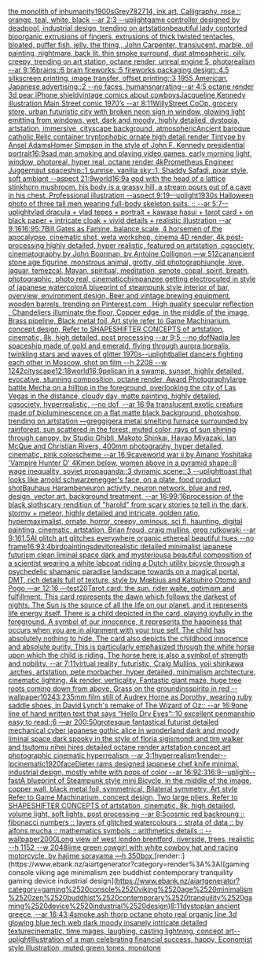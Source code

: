[the monolith of inhumanity](https://www.ebank.nz/aiartgenerator?category=the%2520monolith%2520of%2520inhumanity)[1900s](https://www.ebank.nz/aiartgenerator?category=1900s)[Grey](https://www.ebank.nz/aiartgenerator?category=Grey)[782714, ink art, Calligraphy, rose :: orange, teal, white, black --ar 2:3 --uplight](https://www.ebank.nz/aiartgenerator?category=782714%2C%2520ink%2520art%2C%2520Calligraphy%2C%2520rose%2520%3A%3A%2520orange%2C%2520teal%2C%2520white%2C%2520black%2520--ar%25202%3A3%2520--uplight)[game controller designed by deadpool, industrial design, trending on artstation](https://www.ebank.nz/aiartgenerator?category=game%2520controller%2520designed%2520by%2520deadpool%2C%2520industrial%2520design%2C%2520trending%2520on%2520artstation)[beautiful lady contorted bioorganic extrusions of fingers, extrusions of thick twisted tentacles, bloated, puffer fish, jelly, the thing,, John Carpenter,  translucent, marble, oil painting, nightmare, back lit, thin smoke surround, dust  atmospheric, oily, creepy, trending on art station, octane render, unreal engine 5, photorealism --ar 9:16](https://www.ebank.nz/aiartgenerator?category=beautiful%2520lady%2520contorted%2520bioorganic%2520extrusions%2520of%2520fingers%2C%2520extrusions%2520of%2520thick%2520twisted%2520tentacles%2C%2520bloated%2C%2520puffer%2520fish%2C%2520jelly%2C%2520the%2520thing%2C%2C%2520John%2520Carpenter%2C%2520%2520translucent%2C%2520marble%2C%2520oil%2520painting%2C%2520nightmare%2C%2520back%2520lit%2C%2520thin%2520smoke%2520surround%2C%2520dust%2520%2520atmospheric%2C%2520oily%2C%2520creepy%2C%2520trending%2520on%2520art%2520station%2C%2520octane%2520render%2C%2520unreal%2520engine%25205%2C%2520photorealism%2520--ar%25209%3A16)[brains::6 brain fireworks::5 fireworks packaging design::4.5 silkscreen printing, image transfer, offset printing::3 1955 American, Japanese advertising::2 --no faces, humans](https://www.ebank.nz/aiartgenerator?category=brains%3A%3A6%2520brain%2520fireworks%3A%3A5%2520fireworks%2520packaging%2520design%3A%3A4.5%2520silkscreen%2520printing%2C%2520image%2520transfer%2C%2520offset%2520printing%3A%3A3%25201955%2520American%2C%2520Japanese%2520advertising%3A%3A2%2520--no%2520faces%2C%2520humans)[narrating](https://www.ebank.nz/aiartgenerator?category=narrating)[--ar 4:5 octane render 3d pear iPhone shield](https://www.ebank.nz/aiartgenerator?category=--ar%25204%3A5%2520octane%2520render%25203d%2520pear%2520iPhone%2520shield)[vintage comics about cowboys](https://www.ebank.nz/aiartgenerator?category=vintage%2520comics%2520about%2520cowboys)[Jacqueline Kennedy illustration Main Street comic 1970’s --ar 8:11](https://www.ebank.nz/aiartgenerator?category=Jacqueline%2520Kennedy%2520illustration%2520Main%2520Street%2520comic%25201970%E2%80%99s%2520--ar%25208%3A11)[WillyStreet CoOp, grocery store, urban futuristic city with broken neon sign in window, glowing light emitting from windows, wet, dark and moody, highly detailed, dystopia, artstation, immersive, cityscape background, atmospheric](https://www.ebank.nz/aiartgenerator?category=WillyStreet%2520CoOp%2C%2520grocery%2520store%2C%2520urban%2520futuristic%2520city%2520with%2520broken%2520neon%2520sign%2520in%2520window%2C%2520glowing%2520light%2520emitting%2520from%2520windows%2C%2520wet%2C%2520dark%2520and%2520moody%2C%2520highly%2520detailed%2C%2520dystopia%2C%2520artstation%2C%2520immersive%2C%2520cityscape%2520background%2C%2520atmospheric)[Ancient baroque catholic Relic container tryptophobic ornate  high detail render Tintype by Ansel Adams](https://www.ebank.nz/aiartgenerator?category=Ancient%2520baroque%2520catholic%2520Relic%2520container%2520tryptophobic%2520ornate%2520%2520high%2520detail%2520render%2520Tintype%2520by%2520Ansel%2520Adams)[Homer Simpson in the style of John F. Kennedy presidential portrait](https://www.ebank.nz/aiartgenerator?category=Homer%2520Simpson%2520in%2520the%2520style%2520of%2520John%2520F.%2520Kennedy%2520presidential%2520portrait)[16:9](https://www.ebank.nz/aiartgenerator?category=16%3A9)[sad man smoking and  playing video games, early morning light, window, photoreal, hyper real, octane render 4k](https://www.ebank.nz/aiartgenerator?category=sad%2520man%2520smoking%2520and%2520%2520playing%2520video%2520games%2C%2520early%2520morning%2520light%2C%2520window%2C%2520photoreal%2C%2520hyper%2520real%2C%2520octane%2520render%25204k)[Prometheus Engineer Juggernaut spaceship::1 sunrise, vanilla sky::1, Shaddy Safadi, pixar style, soft ambiant --aspect 21:9](https://www.ebank.nz/aiartgenerator?category=Prometheus%2520Engineer%2520Juggernaut%2520spaceship%3A%3A1%2520sunrise%2C%2520vanilla%2520sky%3A%3A1%2C%2520Shaddy%2520Safadi%2C%2520pixar%2520style%2C%2520soft%2520ambiant%2520--aspect%252021%3A9)[world](https://www.ebank.nz/aiartgenerator?category=world)[16:9](https://www.ebank.nz/aiartgenerator?category=16%3A9)[a god with the head of a lattice stinkhorn mushroom, his body is a grassy hill, a stream pours out of a cave in his chest. Professional illustration --aspect 9:19](https://www.ebank.nz/aiartgenerator?category=a%2520god%2520with%2520the%2520head%2520of%2520a%2520lattice%2520stinkhorn%2520mushroom%2C%2520his%2520body%2520is%2520a%2520grassy%2520hill%2C%2520a%2520stream%2520pours%2520out%2520of%2520a%2520cave%2520in%2520his%2520chest.%2520Professional%2520illustration%2520--aspect%25209%3A19)[--uplight](https://www.ebank.nz/aiartgenerator?category=--uplight)[1930s Halloween photo of three tall men wearing full-body skeleton suits. :: --ar 5:7](https://www.ebank.nz/aiartgenerator?category=1930s%2520Halloween%2520photo%2520of%2520three%2520tall%2520men%2520wearing%2520full-body%2520skeleton%2520suits.%2520%3A%3A%2520--ar%25205%3A7)[--uplight](https://www.ebank.nz/aiartgenerator?category=--uplight)[vlad dracula + vlad tepes + portrait + kawase hasui + tarot card + on black paper + intricate cloak + vivid details + realistic illustration --ar 9:16](https://www.ebank.nz/aiartgenerator?category=vlad%2520dracula%2520%2B%2520vlad%2520tepes%2520%2B%2520portrait%2520%2B%2520kawase%2520hasui%2520%2B%2520tarot%2520card%2520%2B%2520on%2520black%2520paper%2520%2B%2520intricate%2520cloak%2520%2B%2520vivid%2520details%2520%2B%2520realistic%2520illustration%2520--ar%25209%3A16)[](https://www.ebank.nz/aiartgenerator?category=)[16:9](https://www.ebank.nz/aiartgenerator?category=16%3A9)[5:7](https://www.ebank.nz/aiartgenerator?category=5%3A7)[Bill Gates as Famine, balance scale, 4 horsemen of the apocalypse, cinematic shot, weta workshop, cinema 4D render, 4k post-processing highly detailed, hyper realistic, featured on artstation, cgsociety, cinematography by John Boorman, by Antoine Collignon —w 512](https://www.ebank.nz/aiartgenerator?category=Bill%2520Gates%2520as%2520Famine%2C%2520balance%2520scale%2C%25204%2520horsemen%2520of%2520the%2520apocalypse%2C%2520cinematic%2520shot%2C%2520weta%2520workshop%2C%2520cinema%25204D%2520render%2C%25204k%2520post-processing%2520highly%2520detailed%2C%2520hyper%2520realistic%2C%2520featured%2520on%2520artstation%2C%2520cgsociety%2C%2520cinematography%2520by%2520John%2520Boorman%2C%2520by%2520Antoine%2520Collignon%2520%E2%80%94w%2520512)[can](https://www.ebank.nz/aiartgenerator?category=can)[ancient stone age figurine, monstrous animal, grotty, old photograph](https://www.ebank.nz/aiartgenerator?category=ancient%2520stone%2520age%2520figurine%2C%2520monstrous%2520animal%2C%2520grotty%2C%2520old%2520photograph)[jungle, love, jaguar, temezcal, Mayan, spiritual, meditation, senote, copal, spirit, breath, photographic, photo real, cinematic](https://www.ebank.nz/aiartgenerator?category=jungle%2C%2520love%2C%2520jaguar%2C%2520temezcal%2C%2520Mayan%2C%2520spiritual%2C%2520meditation%2C%2520senote%2C%2520copal%2C%2520spirit%2C%2520breath%2C%2520photographic%2C%2520photo%2520real%2C%2520cinematic)[chimpanzee getting electrocuted in style of japanese watercolor](https://www.ebank.nz/aiartgenerator?category=chimpanzee%2520getting%2520electrocuted%2520in%2520style%2520of%2520japanese%2520watercolor)[A blueprint of steampunk style interior of bar,  overview, environment  design,  Beer and vintage brewing equipment, wooden barrels,  trending on Pinterest.com  , High quality specular reflection ,  Chandeliers illuminate the floor, Copper  edge, in the middle of the image, Brass pipeline,  Black metal foil,  Art style refer to Game Machinarium.  concept design, Refer to SHAPESHIFTER CONCEPTS  of artstation, cinematic,  8k, high detailed,  post processing    --ar 9:5   --no dof](https://www.ebank.nz/aiartgenerator?category=A%2520blueprint%2520of%2520steampunk%2520style%2520interior%2520of%2520bar%2C%2520%2520overview%2C%2520environment%2520%2520design%2C%2520%2520Beer%2520and%2520vintage%2520brewing%2520equipment%2C%2520wooden%2520barrels%2C%2520%2520trending%2520on%2520Pinterest.com%2520%2520%2C%2520High%2520quality%2520specular%2520reflection%2520%2C%2520%2520Chandeliers%2520illuminate%2520the%2520floor%2C%2520Copper%2520%2520edge%2C%2520in%2520the%2520middle%2520of%2520the%2520image%2C%2520Brass%2520pipeline%2C%2520%2520Black%2520metal%2520foil%2C%2520%2520Art%2520style%2520refer%2520to%2520Game%2520Machinarium.%2520%2520concept%2520design%2C%2520Refer%2520to%2520SHAPESHIFTER%2520CONCEPTS%2520%2520of%2520artstation%2C%2520cinematic%2C%2520%25208k%2C%2520high%2520detailed%2C%2520%2520post%2520processing%2520%2520%2520%2520--ar%25209%3A5%2520%2520%2520--no%2520dof)[Nadia lee spaceship made of gold and emerald, flying through aurora borealis, twinkling stars and waves of glitter 1970s](https://www.ebank.nz/aiartgenerator?category=Nadia%2520lee%2520spaceship%2520made%2520of%2520gold%2520and%2520emerald%2C%2520flying%2520through%2520aurora%2520borealis%2C%2520twinkling%2520stars%2520and%2520waves%2520of%2520glitter%25201970s)[--uplight](https://www.ebank.nz/aiartgenerator?category=--uplight)[ballet dancers fighting each other in Moscow, shot on film --h 2208 --w 1242](https://www.ebank.nz/aiartgenerator?category=ballet%2520dancers%2520fighting%2520each%2520other%2520in%2520Moscow%2C%2520shot%2520on%2520film%2520--h%25202208%2520--w%25201242)[cityscape](https://www.ebank.nz/aiartgenerator?category=cityscape)[12:18](https://www.ebank.nz/aiartgenerator?category=12%3A18)[world](https://www.ebank.nz/aiartgenerator?category=world)[16:9](https://www.ebank.nz/aiartgenerator?category=16%3A9)[pelican in a swamp, sunset, highly detailed, evocative, stunning composition, octane render, Award Photography](https://www.ebank.nz/aiartgenerator?category=pelican%2520in%2520a%2520swamp%2C%2520sunset%2C%2520highly%2520detailed%2C%2520evocative%2C%2520stunning%2520composition%2C%2520octane%2520render%2C%2520Award%2520Photography)[large battle Mecha on a hilltop in the foreground, overlooking the city of Las Vegas in the distance, cloudy day, matte painting, highly detailed, cgsociety, hyperrealistic, --no dof, --ar 16:9](https://www.ebank.nz/aiartgenerator?category=large%2520battle%2520Mecha%2520on%2520a%2520hilltop%2520in%2520the%2520foreground%2C%2520overlooking%2520the%2520city%2520of%2520Las%2520Vegas%2520in%2520the%2520distance%2C%2520cloudy%2520day%2C%2520matte%2520painting%2C%2520highly%2520detailed%2C%2520cgsociety%2C%2520hyperrealistic%2C%2520--no%2520dof%2C%2520--ar%252016%3A9)[a translucent exotic creature made of bioluminescence on a flat matte black background, photoshop, trending on artstation —greg](https://www.ebank.nz/aiartgenerator?category=a%2520translucent%2520exotic%2520creature%2520made%2520of%2520bioluminescence%2520on%2520a%2520flat%2520matte%2520black%2520background%2C%2520photoshop%2C%2520trending%2520on%2520artstation%2520%E2%80%94greg)[giger](https://www.ebank.nz/aiartgenerator?category=giger)[a metal smelting furnace surrounded by rainforest, sun scattered in the forest, muted color, rays of sun shining through canopy, by Studio Ghibli, Makoto Shinkai, Hayao Miyazaki, Ian McQue and Christian Rivers, 400mm photography, hyper detailed, cinematic, pink colorscheme --ar 16:9](https://www.ebank.nz/aiartgenerator?category=a%2520metal%2520smelting%2520furnace%2520surrounded%2520by%2520rainforest%2C%2520sun%2520scattered%2520in%2520the%2520forest%2C%2520muted%2520color%2C%2520rays%2520of%2520sun%2520shining%2520through%2520canopy%2C%2520by%2520Studio%2520Ghibli%2C%2520Makoto%2520Shinkai%2C%2520Hayao%2520Miyazaki%2C%2520Ian%2520McQue%2520and%2520Christian%2520Rivers%2C%2520400mm%2520photography%2C%2520hyper%2520detailed%2C%2520cinematic%2C%2520pink%2520colorscheme%2520--ar%252016%3A9)[cave](https://www.ebank.nz/aiartgenerator?category=cave)[world war ii by Amano Yoshitaka 'Vampire Hunter D'  4K](https://www.ebank.nz/aiartgenerator?category=world%2520war%2520ii%2520by%2520Amano%2520Yoshitaka%2520%27Vampire%2520Hunter%2520D%27%2520%25204K)[men below, women above in a pyramid shape::8 wage inequality, soviet propaganda::3 dynamic scene::3 --uplight](https://www.ebank.nz/aiartgenerator?category=men%2520below%2C%2520women%2520above%2520in%2520a%2520pyramid%2520shape%3A%3A8%2520wage%2520inequality%2C%2520soviet%2520propaganda%3A%3A3%2520dynamic%2520scene%3A%3A3%2520--uplight)[toast that looks like arnold schwarzenegger's face, on a plate, food product shot](https://www.ebank.nz/aiartgenerator?category=toast%2520that%2520looks%2520like%2520arnold%2520schwarzenegger%27s%2520face%2C%2520on%2520a%2520plate%2C%2520food%2520product%2520shot)[Bauhaus Harambe](https://www.ebank.nz/aiartgenerator?category=Bauhaus%2520Harambe)[neuron activity, neuron network, blue and red, design, vector art, background treatment, --ar 16:9](https://www.ebank.nz/aiartgenerator?category=neuron%2520activity%2C%2520neuron%2520network%2C%2520blue%2520and%2520red%2C%2520design%2C%2520vector%2520art%2C%2520background%2520treatment%2C%2520--ar%252016%3A9)[9:16](https://www.ebank.nz/aiartgenerator?category=9%3A16)[procession of the black sloth](https://www.ebank.nz/aiartgenerator?category=procession%2520of%2520the%2520black%2520sloth)[scary rendition of "harold" from scary stories to tell in the dark, stormy + meteor, highly detailed and intricate, golden ratio, hypermaximalist, ornate, horror, creepy, ominous, sci fi, haunting, digital painting, cinematic, artstation, Brian froud, craig mullins, greg rutkowski --ar 9:16](https://www.ebank.nz/aiartgenerator?category=scary%2520rendition%2520of%2520%22harold%22%2520from%2520scary%2520stories%2520to%2520tell%2520in%2520the%2520dark%2C%2520stormy%2520%2B%2520meteor%2C%2520highly%2520detailed%2520and%2520intricate%2C%2520golden%2520ratio%2C%2520hypermaximalist%2C%2520ornate%2C%2520horror%2C%2520creepy%2C%2520ominous%2C%2520sci%2520fi%2C%2520haunting%2C%2520digital%2520painting%2C%2520cinematic%2C%2520artstation%2C%2520Brian%2520froud%2C%2520craig%2520mullins%2C%2520greg%2520rutkowski%2520--ar%25209%3A16)[1.5](https://www.ebank.nz/aiartgenerator?category=1.5)[AI glitch art glitches everywhere organic ethereal beautiful hues --no frame](https://www.ebank.nz/aiartgenerator?category=AI%2520glitch%2520art%2520glitches%2520everywhere%2520organic%2520ethereal%2520beautiful%2520hues%2520--no%2520frame)[16:9](https://www.ebank.nz/aiartgenerator?category=16%3A9)[3:4](https://www.ebank.nz/aiartgenerator?category=3%3A4)[bird](https://www.ebank.nz/aiartgenerator?category=bird)[paintings](https://www.ebank.nz/aiartgenerator?category=paintings)[devito](https://www.ebank.nz/aiartgenerator?category=devito)[realistic detailed minimalist japanese futurism clean liminal space dark and mysterious](https://www.ebank.nz/aiartgenerator?category=realistic%2520detailed%2520minimalist%2520japanese%2520futurism%2520clean%2520liminal%2520space%2520dark%2520and%2520mysterious)[a beautiful composition of a scientist wearing a white labcoat riding a Dutch utility bicycle through a psychedelic shamanic paradise landscape towards on a magical portal, DMT,  rich details full of texture, style by Mœbius and Katsuhiro Otomo and Pogo —ar 12:16 —test](https://www.ebank.nz/aiartgenerator?category=a%2520beautiful%2520composition%2520of%2520a%2520scientist%2520wearing%2520a%2520white%2520labcoat%2520riding%2520a%2520Dutch%2520utility%2520bicycle%2520through%2520a%2520psychedelic%2520shamanic%2520paradise%2520landscape%2520towards%2520on%2520a%2520magical%2520portal%2C%2520DMT%2C%2520%2520rich%2520details%2520full%2520of%2520texture%2C%2520style%2520by%2520M%C5%93bius%2520and%2520Katsuhiro%2520Otomo%2520and%2520Pogo%2520%E2%80%94ar%252012%3A16%2520%E2%80%94test)[20](https://www.ebank.nz/aiartgenerator?category=20)[Tarot card: the sun. rider waite. optimism and fulfillment. This card represents the dawn which follows the darkest of nights. The Sun is the source of all the life on our planet, and it represents life energy itself. There is a child depicted in the card, playing joyfully in the foreground. A symbol of our innocence, it represents the happiness that occurs when you are in alignment with your true self. The child has absolutely nothing to hide. The card also depicts the childhood innocence and absolute purity. This is particularly emphasized through the white horse upon which the child is riding. The horse here is also a symbol of strength and nobility. --ar 7:11](https://www.ebank.nz/aiartgenerator?category=Tarot%2520card%3A%2520the%2520sun.%2520rider%2520waite.%2520optimism%2520and%2520fulfillment.%2520This%2520card%2520represents%2520the%2520dawn%2520which%2520follows%2520the%2520darkest%2520of%2520nights.%2520The%2520Sun%2520is%2520the%2520source%2520of%2520all%2520the%2520life%2520on%2520our%2520planet%2C%2520and%2520it%2520represents%2520life%2520energy%2520itself.%2520There%2520is%2520a%2520child%2520depicted%2520in%2520the%2520card%2C%2520playing%2520joyfully%2520in%2520the%2520foreground.%2520A%2520symbol%2520of%2520our%2520innocence%2C%2520it%2520represents%2520the%2520happiness%2520that%2520occurs%2520when%2520you%2520are%2520in%2520alignment%2520with%2520your%2520true%2520self.%2520The%2520child%2520has%2520absolutely%2520nothing%2520to%2520hide.%2520The%2520card%2520also%2520depicts%2520the%2520childhood%2520innocence%2520and%2520absolute%2520purity.%2520This%2520is%2520particularly%2520emphasized%2520through%2520the%2520white%2520horse%2520upon%2520which%2520the%2520child%2520is%2520riding.%2520The%2520horse%2520here%2520is%2520also%2520a%2520symbol%2520of%2520strength%2520and%2520nobility.%2520--ar%25207%3A11)[virtual reality, futuristic, Craig Mullins, yoji shinkawa ,arches, artstation, pete morbacher, hyper detailed, minimalism architecture, cinematic lighting, 4k render, verticality, Fantastic giant maze, huge tree roots coming down from above, Grass on the ground](https://www.ebank.nz/aiartgenerator?category=virtual%2520reality%2C%2520futuristic%2C%2520Craig%2520Mullins%2C%2520yoji%2520shinkawa%2520%2Carches%2C%2520artstation%2C%2520pete%2520morbacher%2C%2520hyper%2520detailed%2C%2520minimalism%2520architecture%2C%2520cinematic%2520lighting%2C%25204k%2520render%2C%2520verticality%2C%2520Fantastic%2520giant%2520maze%2C%2520huge%2520tree%2520roots%2520coming%2520down%2520from%2520above%2C%2520Grass%2520on%2520the%2520ground)[insspirito in red  --wallpaper](https://www.ebank.nz/aiartgenerator?category=insspirito%2520in%2520red%2520%2520--wallpaper)[1024](https://www.ebank.nz/aiartgenerator?category=1024)[3:2](https://www.ebank.nz/aiartgenerator?category=3%3A2)[35mm film still of Audrey Horne as Dorothy, wearing ruby saddle shoes, in David Lynch's remake of The Wizard of Oz:: --ar 16:9](https://www.ebank.nz/aiartgenerator?category=35mm%2520film%2520still%2520of%2520Audrey%2520Horne%2520as%2520Dorothy%2C%2520wearing%2520ruby%2520saddle%2520shoes%2C%2520in%2520David%2520Lynch%27s%2520remake%2520of%2520The%2520Wizard%2520of%2520Oz%3A%3A%2520--ar%252016%3A9)[one line of hand written text that says “Hello Dry Eyes”::10 excellent penmanship easy to read::6 —ar 200:50](https://www.ebank.nz/aiartgenerator?category=one%2520line%2520of%2520hand%2520written%2520text%2520that%2520says%2520%E2%80%9CHello%2520Dry%2520Eyes%E2%80%9D%3A%3A10%2520excellent%2520penmanship%2520easy%2520to%2520read%3A%3A6%2520%E2%80%94ar%2520200%3A50)[grotesque fantastical futurist detailed mechanical cyber japanese gothic alice in wonderland dark and moody liminal space dark spooky in the style of floria sigismondi and tim walker and tsutomu nihei hires detailed octane render artstation concept art photographic cinematic hyperrealism --ar 3:1](https://www.ebank.nz/aiartgenerator?category=grotesque%2520fantastical%2520futurist%2520detailed%2520mechanical%2520cyber%2520japanese%2520gothic%2520alice%2520in%2520wonderland%2520dark%2520and%2520moody%2520liminal%2520space%2520dark%2520spooky%2520in%2520the%2520style%2520of%2520floria%2520sigismondi%2520and%2520tim%2520walker%2520and%2520tsutomu%2520nihei%2520hires%2520detailed%2520octane%2520render%2520artstation%2520concept%2520art%2520photographic%2520cinematic%2520hyperrealism%2520--ar%25203%3A1)[hyperrealism](https://www.ebank.nz/aiartgenerator?category=hyperrealism)[1](https://www.ebank.nz/aiartgenerator?category=1)[render](https://www.ebank.nz/aiartgenerator?category=render)[--lp](https://www.ebank.nz/aiartgenerator?category=--lp)[cinematic](https://www.ebank.nz/aiartgenerator?category=cinematic)[1920](https://www.ebank.nz/aiartgenerator?category=1920)[face](https://www.ebank.nz/aiartgenerator?category=face)[Dieter rams designed japanese chef knife minimal, industrial design, mostly white with pops of color --ar 16:9](https://www.ebank.nz/aiartgenerator?category=Dieter%2520rams%2520designed%2520japanese%2520chef%2520knife%2520minimal%2C%2520industrial%2520design%2C%2520mostly%2520white%2520with%2520pops%2520of%2520color%2520--ar%252016%3A9)[2:3](https://www.ebank.nz/aiartgenerator?category=2%3A3)[16:9](https://www.ebank.nz/aiartgenerator?category=16%3A9)[--uplight](https://www.ebank.nz/aiartgenerator?category=--uplight)[--fast](https://www.ebank.nz/aiartgenerator?category=--fast)[A blueprint of Steampunk style mini Bicycle,   in the middle of the image,   copper wall, black metal foil, symmetrical,  Bilateral symmetry,  Art style Refer to Game Machinarium.  concept design, Two large pliers, Refer to SHAPESHIFTER CONCEPTS  of artstation, cinematic,  8k, high detailed,  volume light,  soft lights,  post processing    --ar 8:5](https://www.ebank.nz/aiartgenerator?category=A%2520blueprint%2520of%2520Steampunk%2520style%2520mini%2520Bicycle%2C%2520%2520%2520in%2520the%2520middle%2520of%2520the%2520image%2C%2520%2520%2520copper%2520wall%2C%2520black%2520metal%2520foil%2C%2520symmetrical%2C%2520%2520Bilateral%2520symmetry%2C%2520%2520Art%2520style%2520Refer%2520to%2520Game%2520Machinarium.%2520%2520concept%2520design%2C%2520Two%2520large%2520pliers%2C%2520Refer%2520to%2520SHAPESHIFTER%2520CONCEPTS%2520%2520of%2520artstation%2C%2520cinematic%2C%2520%25208k%2C%2520high%2520detailed%2C%2520%2520volume%2520light%2C%2520%2520soft%2520lights%2C%2520%2520post%2520processing%2520%2520%2520%2520--ar%25208%3A5)[cosmic red backroung :: fibonacci numbers :: layers of glitched watercolours :: strata of data :: by alfons mucha :: mathematics symbols :: arithmetics details :: --wallpaper](https://www.ebank.nz/aiartgenerator?category=cosmic%2520red%2520backroung%2520%3A%3A%2520fibonacci%2520numbers%2520%3A%3A%2520layers%2520of%2520glitched%2520watercolours%2520%3A%3A%2520strata%2520of%2520data%2520%3A%3A%2520by%2520alfons%2520mucha%2520%3A%3A%2520mathematics%2520symbols%2520%3A%3A%2520arithmetics%2520details%2520%3A%3A%2520--wallpaper)[2000](https://www.ebank.nz/aiartgenerator?category=2000)[Long view of west london brentford, riverside, trees, realistic  --h 1152 --w 2048](https://www.ebank.nz/aiartgenerator?category=Long%2520view%2520of%2520west%2520london%2520brentford%2C%2520riverside%2C%2520trees%2C%2520realistic%2520%2520--h%25201152%2520--w%25202048)[lime green cowgirl with white cowboy hat and racing motorcycle, by hajime sorayama —h 350](https://www.ebank.nz/aiartgenerator?category=lime%2520green%2520cowgirl%2520with%2520white%2520cowboy%2520hat%2520and%2520racing%2520motorcycle%2C%2520by%2520hajime%2520sorayama%2520%E2%80%94h%2520350)[box.](https://www.ebank.nz/aiartgenerator?category=box.)[render::](https://www.ebank.nz/aiartgenerator?category=render%3A%3A)[gaming console viking age minimalism zen buddhist contemporary tranquility gaming device industrial design](https://www.ebank.nz/aiartgenerator?category=gaming%2520console%2520viking%2520age%2520minimalism%2520zen%2520buddhist%2520contemporary%2520tranquility%2520gaming%2520device%2520industrial%2520design)[8:11](https://www.ebank.nz/aiartgenerator?category=8%3A11)[dystopian ancient greece, --ar 16:4](https://www.ebank.nz/aiartgenerator?category=dystopian%2520ancient%2520greece%2C%2520--ar%252016%3A4)[3:4](https://www.ebank.nz/aiartgenerator?category=3%3A4)[smoke,](https://www.ebank.nz/aiartgenerator?category=smoke%2C)[ash thorp octane photo real organic line 3d glowing blue tech web dark moody insanely intricate detailed texture](https://www.ebank.nz/aiartgenerator?category=ash%2520thorp%2520octane%2520photo%2520real%2520organic%2520line%25203d%2520glowing%2520blue%2520tech%2520web%2520dark%2520moody%2520insanely%2520intricate%2520detailed%2520texture)[cinematic, time mages, laughing, casting lightning, concept art](https://www.ebank.nz/aiartgenerator?category=cinematic%2C%2520time%2520mages%2C%2520laughing%2C%2520casting%2520lightning%2C%2520concept%2520art)[--uplight](https://www.ebank.nz/aiartgenerator?category=--uplight)[Illustration of a man celebrating financial success, happy, Economist style illustration, muted green tones, monotone](https://www.ebank.nz/aiartgenerator?category=Illustration%2520of%2520a%2520man%2520celebrating%2520financial%2520success%2C%2520happy%2C%2520Economist%2520style%2520illustration%2C%2520muted%2520green%2520tones%2C%2520monotone)